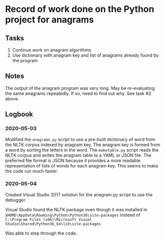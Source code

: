# Record of work done on the Python project for anagrams

## Tasks

1. Continue work on anagram algorithms.
2. Use dictionary with anagram key and list of anagrams already found by the program


## Notes

The output of the anagram program was very long. May be re-evaluating the same anagrams repeatedly.
If so, need to find out why. See task #2 above.


## Logbook

### 2020-05-03

Modified the `anagrams.py` script to use a pre-built dictionary of word from the NLTK corpus indexed by anagram key.
The anagram key is formed from a word by sorting the letters in the word.
The `maketable.py` script reads the NLTK corpus and writes the anagram table to a YAML or JSON file.
The preferred file format is JSON because it provides a more readable representation of lists of words for each anagram key.
This seems to make the code run much faster.


### 2020-05-04

Created Visual Studio 2017 solution for the anagram.py script to use the debugger.

Visual Studio found the NLTK package even though it was installed in `$HOME\AppData\Roaming\Python\Python36\site-packages`
instead of `C:\Program Files (x86)\Microsoft Visual Studio\Shared\Python36_64\lib\site-packages`

Was able to step through the code.


